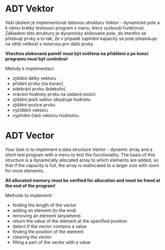 # ADT Vektor

Vaší úkolem je implementovat datovou strukturu Vektor - dynamické pole a k němu krátký testovací program s menu, který vyzkouší funkčnost. Základem této struktury je dynamicky alokované pole, do kterého se přidávají prvky a to tak, že v případě zaplnění kapacity se pole přealokuje na větší velikost s rezervou pro další prvky.

**Všechna alokovaná paměť musí být ověřena na přidělení a po konci programu musí být uvolněna!**

Metody k implementaci:

- zjištění délky vektoru
- přidání prvku (na konec)
- odebrání prvku (kdekoliv)
- vrácení hodnoty prvku na zadané pozici
- zjištění jestli vektor obsahuje hodnotu
- zjištění pozice prvku
- vyčištění vektoru
- vyplnění části vektoru hodnotou

# ADT Vector

Your task is to implement a data structure Vector - dynamic array and a short test program with a menu to test the functionality. The basis of this structure is a dynamically allocated array to which elements are added, so that if the capacity is full, the array is reallocated to a larger size with room for more elements.

**All allocated memory must be verified for allocation and must be freed at the end of the program!**

Methods to implement:

- finding the length of the vector
- adding an element (to the end)
- removing an element (anywhere)
- return the value of the element at the specified position
- detect if the vector contains a value
- finding the position of the element
- clearing the vector
- filling a part of the vector with a value
